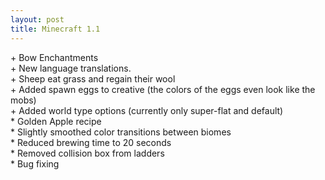 ```yaml
---
layout: post
title: Minecraft 1.1
---
```

\+ Bow Enchantments<br>
\+ New language translations.<br>
\+ Sheep eat grass and regain their wool<br>
\+ Added spawn eggs to creative (the colors of the eggs even look like the mobs)<br>
\+ Added world type options (currently only super-flat and default)<br>
\* Golden Apple recipe<br>
\* Slightly smoothed color transitions between biomes<br>
\* Reduced brewing time to 20 seconds<br>
\* Removed collision box from ladders<br>
\* Bug fixing<br>